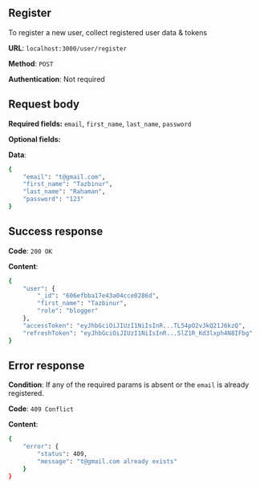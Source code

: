 ## Register
To register a new user, collect registered user data & tokens

**URL**: `localhost:3000/user/register`

**Method**: `POST`

**Authentication**: Not required

## Request body
**Required fields:** `email`, `first_name`, `last_name`, `password`

**Optional fields:**

**Data**:
```bash
{
    "email": "t@gmail.com",
    "first_name": "Tazbinur",
    "last_name": "Rahaman",
    "password": "123"
}
```

## Success response
**Code**: `200 OK`

**Content**:
```bash
{
    "user": {
        "_id": "606efbba17e43a04cce0286d",
        "first_name": "Tazbinur",
        "role": "blogger"
    },
    "accessToken": "eyJhbGciOiJIUzI1NiIsInR...TL54pO2vJkQ21J6kzQ",
    "refreshToken": "eyJhbGciOiJIUzI1NiIsInR...SlZ1R_Kd3lxph4N8IFbg"
}
```

## Error response
**Condition**: If any of the required params is absent or the `email` is already registered.

**Code**: `409 Conflict`

**Content**:
```bash
{
    "error": {
        "status": 409,
        "message": "t@gmail.com already exists"
    }
}
```